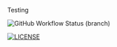 Testing

![GitHub Workflow Status (branch)](https://img.shields.io/github/actions/workflow/status/ismail5626/sem/main.yml?branch=master)

[![LICENSE](https://img.shields.io/github/license/<github-username>/sem.svg?style=flat-square)](https://github.com/ismail5626/sem/master/LICENSE)
